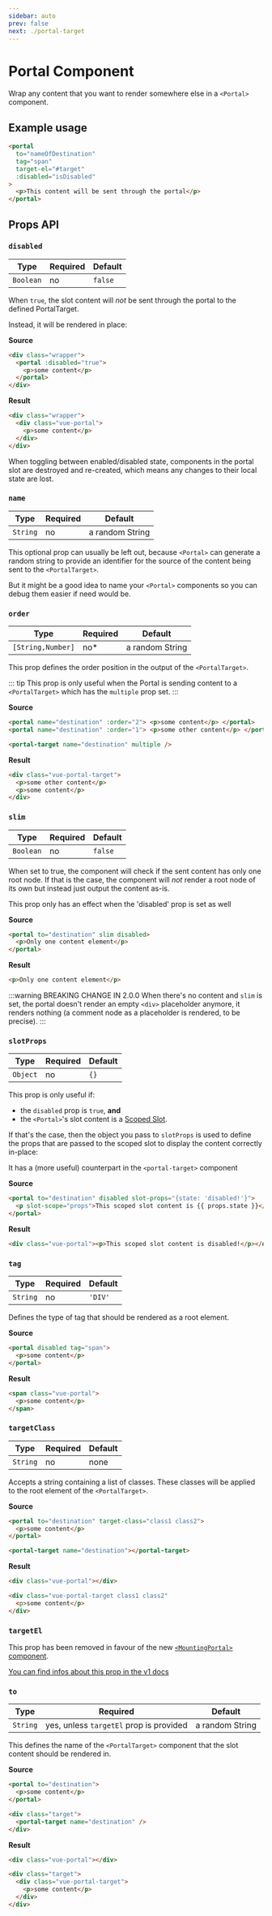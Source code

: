 ```yaml
---
sidebar: auto
prev: false
next: ./portal-target
---
```


# Portal Component

Wrap any content that you want to render somewhere else in a `<Portal>` component.

## Example usage

```html
<portal
  to="nameOfDestination"
  tag="span"
  target-el="#target"
  :disabled="isDisabled"
>
  <p>This content will be sent through the portal</p>
</portal>
```

## Props API

### `disabled`

| Type      | Required | Default |
| --------- | -------- | ------- |
| `Boolean` | no       | `false` |

When `true`, the slot content will _not_ be sent through the portal to the defined PortalTarget.

Instead, it will be rendered in place:

**Source**

<!-- prettier-ignore -->
```html
<div class="wrapper">
  <portal :disabled="true">
    <p>some content</p> 
  </portal>
</div>
```

**Result**

<!-- prettier-ignore -->
```html
<div class="wrapper">
  <div class="vue-portal">
    <p>some content</p>
  </div>
</div>
```

<p class="warning">When toggling between enabled/disabled state, components in the portal slot are destroyed and re-created, which means any changes to their local state are lost.</p>

### `name`

| Type     | Required | Default         |
| -------- | -------- | --------------- |
| `String` | no       | a random String |

This optional prop can usually be left out, because `<Portal>` can generate a random string to provide an identifier for the source of the content being sent to the `<PortalTarget>`.

But it might be a good idea to name your `<Portal>` components so you can debug them easier if need would be.

### `order` <Badge text="1.2.0+"/>

| Type              | Required | Default         |
| ----------------- | -------- | --------------- |
| `[String,Number]` | no\*     | a random String |

This prop defines the order position in the output of the `<PortalTarget>`.

::: tip
This prop is only useful when the Portal is sending content to a `<PortalTarget>` which has the `multiple` prop set.
:::

**Source**

<!-- prettier-ignore -->
```html
<portal name="destination" :order="2"> <p>some content</p> </portal>
<portal name="destination" :order="1"> <p>some other content</p> </portal>

<portal-target name="destination" multiple />
```

**Result**

<!-- prettier-ignore -->
```html
<div class="vue-portal-target">
  <p>some other content</p>
  <p>some content</p>
</div>
```

### `slim`

| Type      | Required | Default |
| --------- | -------- | ------- |
| `Boolean` | no       | `false` |

When set to true, the component will check if the sent content has only one root node. If that is the case, the component will _not_ render a root node of its own but instead just output the content as-is.

<p class="tip">This prop only has an effect when the 'disabled' prop is set as well</p>

**Source**

<!-- prettier-ignore -->
```html
<portal to="destination" slim disabled>
  <p>Only one content element</p>
</portal>
```

**Result**

```html
<p>Only one content element</p>
```

:::warning BREAKING CHANGE IN 2.0.0
When there's no content and `slim` is set, the portal doesn't render an empty `<div>` placeholder anymore, it renders nothing (a comment node as a placeholder is rendered, to be precise).
:::

### `slotProps` <Badge text="1.3.0+"/>

| Type     | Required | Default |
| -------- | -------- | ------- |
| `Object` | no       | `{}`    |

This prop is only useful if:

- the `disabled` prop is `true`, **and**
- the `<Portal>`'s slot content is a [Scoped Slot](https://vuejs.org/v2/guide/components.html#Scoped-Slots).

If that's the case, then the object you pass to `slotProps` is used to define the props that are passed to the scoped slot to display the content correctly in-place:

It has a (more useful) counterpart in the `<portal-target>` component

**Source**

<!-- prettier-ignore -->
```html
<portal to="destination" disabled slot-props="{state: 'disabled!'}">
  <p slot-scope="props">This scoped slot content is {{ props.state }}</p>
</portal>
```

**Result**

<!-- prettier-ignore -->
```html
<div class="vue-portal"><p>This scoped slot content is disabled!</p></div>
```

### `tag`

| Type     | Required | Default |
| -------- | -------- | ------- |
| `String` | no       | `'DIV'` |

Defines the type of tag that should be rendered as a root element.

**Source**

<!-- prettier-ignore -->
```html
<portal disabled tag="span">
  <p>some content</p>
</portal>
```

**Result**

<!-- prettier-ignore -->
```html
<span class="vue-portal"> 
  <p>some content</p> 
</span>
```

### `targetClass` <Badge text="removed in 2.0.0" type="error"/>

| Type     | Required | Default |
| -------- | -------- | ------- |
| `String` | no       | none    |

Accepts a string containing a list of classes. These classes will be applied to the root element of the `<PortalTarget>`.

**Source**

<!-- prettier-ignore -->
```html
<portal to="destination" target-class="class1 class2">
  <p>some content</p>
</portal>

<portal-target name="destination"></portal-target>
```

**Result**

<!-- prettier-ignore -->
```html
<div class="vue-portal"></div>

<div class="vue-portal-target class1 class2"
  <p>some content</p>
</div>
```

### `targetEl` <Badge text="removed in 2.0.0" type="error"/>

This prop has been removed in favour of the new [`<MountingPortal>` component](./mounting-portal.md).

[You can find infos about this prop in the v1 docs](https://v1.portal-vue.linusb.org/#/docs/portal#targetel)

### `to`

| Type     | Required                                | Default         |
| -------- | --------------------------------------- | --------------- |
| `String` | yes, unless `targetEl` prop is provided | a random String |

This defines the name of the `<PortalTarget>` component that the slot content should be rendered in.

**Source**

<!-- prettier-ignore -->
```html
<portal to="destination">
  <p>some content</p>
</portal>

<div class="target">
  <portal-target name="destination" />
</div>
```

**Result**

<!-- prettier-ignore -->
```html
<div class="vue-portal"></div>

<div class="target">
  <div class="vue-portal-target">
    <p>some content</p>
  </div>
</div>
```
